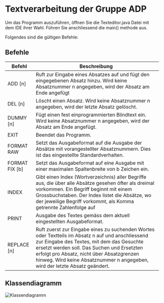 # Textverarbeitung der Gruppe ADP


Um das Programm auszuführen, öffnen Sie die Texteditor.java Datei mit dem IDE ihrer Wahl.
Führen Sie anschliessend die main() methode aus.

Folgendes sind die gültigen Befehle:

## Befehle
|Befehl|Beschreibung|
|---|---|
|ADD [n]|Ruft  zur  Eingabe  eines  Absatzes  auf  und  fügt  den  eingegebenen  Absatz  hinzu. Wird keine Absatznummer n angegeben, wird der Absatz am Ende angefügt|
|DEL [n]|Löscht  einen  Absatz.  Wird  keine  Absatznummer  n  angegeben,  wird  der  letzte Absatz gelöscht. |
|DUMMY [n]|Fügt  einen  fest  einprogrammierten  Blindtext  ein.  Wird  keine  Absatznummer  n angegeben, wird der Absatz am Ende angefügt.  
|EXIT|Beendet das Programm.|
|FORMAT RAW|Setzt  das  Ausgabeformat  auf  die  Ausgabe  der  Absätze  mit  vorangestellter Absatznummern. Dies ist das eingestellte Standardverhalten.|
|FORMAT FIX [b]|Setzt das Ausgabeformat auf eine Ausgabe mit einer maximalen Spaltenbreite von b Zeichen ein.|
|INDEX|Gibt  einen  Index  (Wortverzeichnis)  aller  Begriffe  aus,  die  über  alle  Absätze gesehen  öfter  als  dreimal  vorkommen.  Ein  Begriff  beginnt  mit  einem Grossbuchstaben. Der Index listet die Absätze, wo der jeweilige Begriff vorkommt, als Komma getrennte Zahlenfolge auf|
|PRINT|Ausgabe des Textes gemäss dem aktuell eingestellten Ausgabeformat.|
|REPLACE [n]|Ruft zuerst zur Eingabe eines zu suchenden Wortes oder Textteils im Absatz n auf und anschliessend zur Eingabe des Textes, mit dem das Gesuchte ersetzt werden soll.  Das  Suchen  und  Ersetzten  erfolgt  pro  Absatz,  nicht  über  Absatzgrenzen hinweg. Wird keine Absatznummer n angegeben, wird der letzte Absatz geändert. |

## Klassendiagramm
![Klassendiagramm](https://github.zhaw.ch/storage/user/4867/files/0fd4015f-e156-4d17-bdd4-1f2e07d7b08b)

